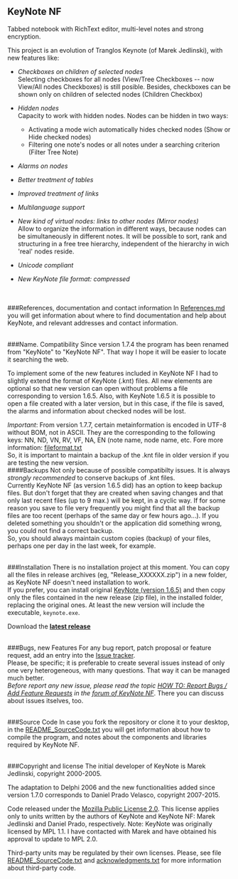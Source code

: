 ## KeyNote NF

Tabbed notebook with RichText editor, multi-level notes and strong encryption. 

This project is an evolution of Tranglos Keynote (of Marek Jedlinski), with new features like: 

 * *Checkboxes on children of selected nodes* <br>
    Selecting checkboxes for all nodes (View/Tree Checkboxes -- now View/All nodes Checkboxes) is still posible. Besides, checkboxes can be shown only on children of selected nodes (Children Checkbox)

 * *Hidden nodes* <br> Capacity to work with hidden nodes. Nodes can be hidden in two ways:
   * Activating a mode wich automatically hides checked nodes (Show or Hide checked nodes)
   * Filtering one note's nodes or all notes under a searching criterion (Filter Tree Note)

 * *Alarms on nodes*  
 
 * *Better treatment of tables*  
 
 * *Improved treatment of links*  
 
 * *Multilanguage support*  
 
 * *New kind of virtual nodes: links to other nodes (Mirror nodes)* <br>
     Allow to organize the information in different ways, because nodes can be simultaneously in different notes. It will be possible to sort, rank and structuring in a free tree hierarchy, independent of the hierarchy in wich 'real' nodes reside.  
	 
 * *Unicode compliant*  
 
 * *New KeyNote file format: compressed*  
<br><br>

###References, documentation and contact information
In [References.md](doc/References.md) you will get information about where to find documentation and help about KeyNote, and 
relevant addresses and contact information.
<br><br>

###Name. Compatibility
Since version 1.7.4 the program has been renamed from "KeyNote" to "KeyNote NF". That way I hope it will be easier to locate it searching the web.

To implement some of the new features included in KeyNote NF I had to slightly extend the format of KeyNote (.knt) files. All new elements are optional so that new version can open without problems a file corresponding to version 1.6.5.
Also, with KeyNote 1.6.5 it is possible to open a file created with a later version, but in this case, if the file is saved, the alarms and information about checked nodes will be lost.

_Important_: From version 1.7.7, certain metainformation is encoded in UTF-8 without BOM, not in ASCII. They are the corresponding to the following keys: NN, ND, VN, RV, VF, NA, EN  (note name, node name, etc. Fore more information: [fileformat.txt](doc/kn_fileformat/fileformat.txt)  
So, it is important to maintain a backup of the .knt file in older version if you are testing the new version.
<br>
####Backups
Not only because of possible compatibilty issues. It is always *strongly recommended* to conserve backups of .knt files.  
Currently KeyNote NF (as version 1.6.5 did) has an option to keep backup files. But don't forget that they are created when saving changes and that only last recent files (up to 9 max.) will be kept, in a cyclic way. If for some reason you save to file very frequently you might find that all the backup files are too recent (perhaps of the same day or few hours ago...). If you deleted something you shouldn't or the application did something wrong, you could not find a correct backup.  
So, you should always maintain custom copies (backup) of your files, perhaps one per day in the last week, for example.
<br><br>

###Installation
There is no installation project at this moment. You can copy all the files in release archives (eg, "Release_XXXXXX.zip") in a new folder, as KeyNote NF doesn't need installation to work.  
If you prefer, you can install original [KeyNote (version 1.6.5)](http://www.tranglos.com/free/files/kntsetup.exe) and then copy only the files contained in the new release (zip file), in the installed folder, replacing the original ones. At least the new version will include the executable, `keynote.exe`.

Download the <b>[latest release](https://github.com/dpradov/keynote-nf/releases/latest)</b>
<br><br>

###Bugs, new Features
For any bug report, patch proposal or feature request, add an entry into the [Issue tracker](https://github.com/dpradov/keynote-nf/issues).  
Please, be specific; it is preferable to create several issues instead of only one very 
heterogeneous, with many questions. That way it can be managed much better.  
*Before report any new issue, please read the topic [HOW TO: Report Bugs / Add Feature Requests](http://keynote-newfeat.sourceforge.net/forum/viewtopic.php?f=15&t=20&p=19) in the [forum of KeyNote NF](http://keynote-newfeat.sourceforge.net/forum/index.php)*. There you can discuss about issues itselves, too.
<br><br>

###Source Code
In case you fork the repository or clone it to your desktop, in the [README_SourceCode.txt](doc/README_SourceCode.txt) you will get information about how to compile the program, and notes about the components and libraries required by KeyNote NF.
<br><br>

###Copyright and license
The initial developer of KeyNote is Marek Jedlinski, copyright 2000-2005.  

The adaptation to Delphi 2006 and the new functionalities added since version 1.7.0 corresponds to Daniel Prado Velasco, copyright 2007-2015.  

Code released under the [Mozilla Public License 2.0](./LICENSE.txt). This license applies only to units written by the authors of KeyNote and KeyNote NF: Marek Jedlinski and Daniel Prado, respectively.
Note: KeyNote was originally licensed by MPL 1.1. I have contacted with Marek and have obtained his approval to update to MPL 2.0.

Third-party units may be regulated by their own licenses.
Please, see file [README_SourceCode.txt](doc/README_SourceCode.txt) and [acknowledgments.txt](doc/acknowledgments.txt) for more information about third-party code.
<br><br>
